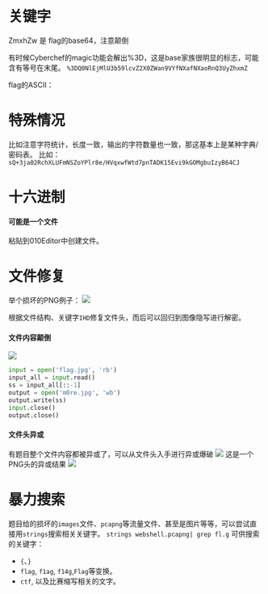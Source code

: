# 关键字

ZmxhZw 是 flag的base64，注意颠倒

有时候Cyberchef的magic功能会解出%3D，这是base家族很明显的标志，可能含有等号在末尾。
`%3DQ0NlEjMlU3b59lcvZ2X0ZWan9VYfNXafNXaoRnQ3UyZhxmZ`

flag的ASCII：

# 特殊情况

比如注意字符统计，长度一致，输出的字符数量也一致，那这基本上是某种字典/密码表。
比如：`sQ+3ja02RchXLUFmNSZoYPlr8e/HVqxwfWtd7pnTADK15Evi9kGOMgbuIzyB64CJ`


# 十六进制
#### 可能是一个文件
粘贴到010Editor中创建文件。

# 文件修复

举个损坏的PNG例子：
![](../../attachments/Pasted%20image%2020230805144424.png)

根据文件结构、关键字`IHD`修复文件头，而后可以回归到图像隐写进行解密。

#### 文件内容颠倒
![](../../attachments/Pasted%20image%2020230902133734.png)
```python
input = open('flag.jpg', 'rb') 
input_all = input.read() 
ss = input_all[::-1] 
output = open('m0re.jpg', 'wb') 
output.write(ss) 
input.close() 
output.close()
```
#### 文件头异或
有题目整个文件内容都被异或了，可以从文件头入手进行异或爆破
![](../../attachments/Pasted%20image%2020230902132123.png)
这是一个PNG头的异或结果
![](../../attachments/Pasted%20image%2020230902132207.png)


# 暴力搜索

题目给的损坏的`images`文件、`pcapng`等流量文件、甚至是图片等等，可以尝试直接用`strings`搜索相关关键字。
`strings webshell.pcapng| grep fl.g`
可供搜索的关键字：
- `{`、`}`
- `flag`, `f1ag`, `f14g`,`Flag`等变换。
- `ctf`, 以及比赛缩写相关的文字。
